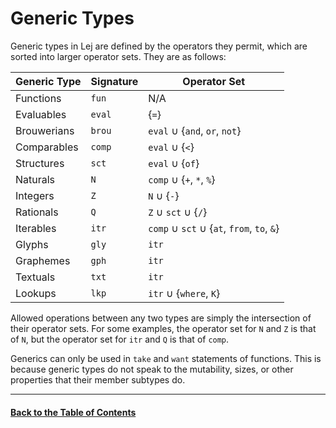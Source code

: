 # Generic Types

Generic types in Lej are defined by the operators they permit, which are sorted into larger operator sets. They are as follows:

| Generic Type | Signature | Operator Set                               |
|--------------|-----------|--------------------------------------------|
| Functions    | `fun`     | N/A                                        |
| Evaluables   | `eval`    | {`=`}                                      |
| Brouwerians  | `brou`    | `eval` ∪ {`and`, `or`, `not`}              |
| Comparables  | `comp`    | `eval` ∪ {`<`}                             |
| Structures   | `sct`     | `eval` ∪ {`of`}                            |
| Naturals     | `N`       | `comp` ∪ {`+`, `*`, `%`}                   |
| Integers     | `Z`       | `N` ∪ {`-`}                                |
| Rationals    | `Q`       | `Z` ∪ `sct` ∪ {`/`}                        |
| Iterables    | `itr`     | `comp` ∪ `sct` ∪ {`at`, `from`, `to`, `&`} |
| Glyphs       | `gly`     | `itr`                                      |
| Graphemes    | `gph`     | `itr`                                      |
| Textuals     | `txt`     | `itr`                                      |
| Lookups      | `lkp`     | `itr` ∪ {`where`, `K`}                     |

Allowed operations between any two types are simply the intersection of their operator sets. For some examples, the operator set for `N` and `Z` is that of `N`, but the operator set for `itr` and `Q` is that of `comp`.

Generics can only be used in `take` and `want` statements of functions. This is because generic types do not speak to the mutability, sizes, or other properties that their member subtypes do.

---

#### [Back to the Table of Contents](README.md)